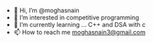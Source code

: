 - 👋 Hi, I’m @moghasnain
- 👀 I’m interested in competitive programming
- 🌱 I’m currently learning ...  C++  and DSA with c
- 📫 How to reach me moghasnain3@gmail.com

<!---
moghasnain/moghasnain is a ✨ special ✨ repository because its `README.md` (this file) appears on your GitHub profile.
You can click the Preview link to take a look at your changes.
--->
